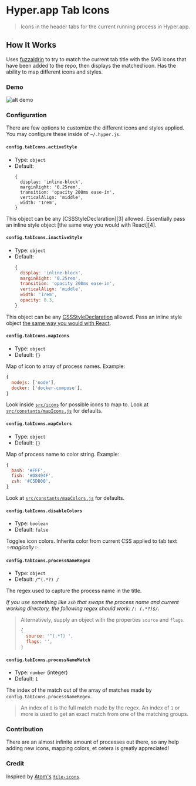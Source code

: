 # Hyper.app Tab Icons

> Icons in the header tabs for the current running process in Hyper.app.

## How It Works

Uses [fuzzaldrin][fuzzaldrin] to try to match the current tab title with the SVG
icons that have been added to the repo, then displays the matched icon. Has the
ability to map different icons and styles.

[fuzzaldrin]: https://github.com/atom/fuzzaldrin

### Demo

![alt demo][demo gif]

[demo gif]: http://i.giphy.com/pb6hCi4j0ErpC.gif

### Configuration

There are few options to customize the different icons and styles applied.
You may configure these inside of `~/.hyper.js`.

#### `config.tabIcons.activeStyle`

*   Type: `object`
*   Default:
    ```
    {
      display: 'inline-block',
      marginRight: '0.25rem',
      transition: 'opacity 200ms ease-in',
      verticalAlign: 'middle',
      width: '1rem',
    }
    ```

This object can be any [CSSStyleDeclaration][3] allowed.
Essentially pass an inline style object [the same way you would with React][4].

#### `config.tabIcons.inactiveStyle`

*   Type: `object`
*   Default:
    ```js
    {
      display: 'inline-block',
      marginRight: '0.25rem',
      transition: 'opacity 200ms ease-in',
      verticalAlign: 'middle',
      width: '1rem',
      opacity: 0.3,
    }
    ```

This object can be any [CSSStyleDeclaration][mdn css] allowed. Pass an inline
style object [the same way you would with React][react inline-styles].

[mdn css]: https://developer.mozilla.org/en-US/docs/Web/API/CSSStyleDeclaration/cssText
[react inline-styles]: https://facebook.github.io/react/tips/inline-styles.html

#### `config.tabIcons.mapIcons`

*   Type: `object`
*   Default: `{}`

Map of icon to array of process names. Example:

```javascript
{
  nodejs: ['node'],
  docker: ['docker-compose'],
}
```

Look inside [`src/icons`][icons] for possible icons to map to. Look at
[`src/constants/mapIcons.js`][mapIcons] for defaults.

[icons]: https://github.com/dfrankland/hyper-tab-icons/tree/master/src/icons
[mapIcons]: https://github.com/dfrankland/hyper-tab-icons/tree/master/src/constants/mapIcons.js

#### `config.tabIcons.mapColors`

*   Type: `object`
*   Default: `{}`

Map of process name to color string. Example:

```javascript
{
  bash: '#FFF',
  fish: '#D8494F',
  zsh: '#C5DB00',
}
```

Look at [`src/constants/mapColors.js`][mapColors] for defaults.

[mapColors]: https://github.com/dfrankland/hyper-tab-icons/tree/master/src/constants/mapColors.js

#### `config.tabIcons.disableColors`

* Type: `boolean`
* Default: `false`

Toggles icon colors. Inherits color from current CSS applied to tab text
_✨magically✨_.

#### `config.tabIcons.processNameRegex`

* Type: `object`
* Default: `/^(.*?) /`

The regex used to capture the process name in the title.

_If you use something like `zsh` that swaps the process name and current working
directory, the following regex should work: `/: (.*?)$/`._

> Alternatively, supply an object with the properties `source` and `flags`.
> ```js
> {
>   source: '^(.*?) ',
>   flags: '',
> }
> ```

#### `config.tabIcons.processNameMatch`

* Type: `number` (integer)
* Default: `1`

The index of the match out of the array of matches made by
`config.tabIcons.processNameRegex`.

> An index of `0` is the full match made by the regex. An index of `1` or more
> is used to get an exact match from one of the matching groups.

### Contribution

There are an almost infinite amount of processes out there, so any help adding
new icons, mapping colors, et cetera is greatly appreciated!

### Credit

Inspired by [Atom's][atom] [`file-icons`][file-icons].

[atom]: http://atom.io/
[file-icons]: https://github.com/DanBrooker/file-icons

